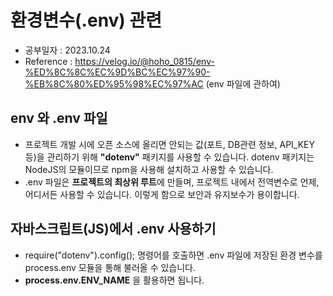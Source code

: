환경변수(.env) 관련
=============

* 공부일자 : 2023.10.24
* Reference : https://velog.io/@hoho_0815/env-%ED%8C%8C%EC%9D%BC%EC%97%90-%EB%8C%80%ED%95%98%EC%97%AC (env 파일에 관하여)

env 와 .env 파일
--------------
* 프로젝트 개발 시에 오픈 소스에 올리면 안되는 값(포트, DB관련 정보, API_KEY 등)을 관리하기 위해 **"dotenv"** 패키지를 사용할 수 있습니다. dotenv 패키지는 NodeJS의 모듈이므로 npm을 사용해 설치하고 사용할 수 있습니다.
* .env 파일은 **프로젝트의 최상위 루트**에 만들며, 프로젝트 내에서 전역변수로 언제, 어디서든 사용할 수 있습니다. 이렇게 함으로 보안과 유지보수가 용이합니다.

자바스크립트(JS)에서 .env 사용하기
--------------
* require("dotenv").config(); 명령어를 호출하면 .env 파일에 저장된 환경 변수를 process.env 모듈을 통해 불러올 수 있습니다.
* **process.env.ENV_NAME** 을 활용하면 됩니다.